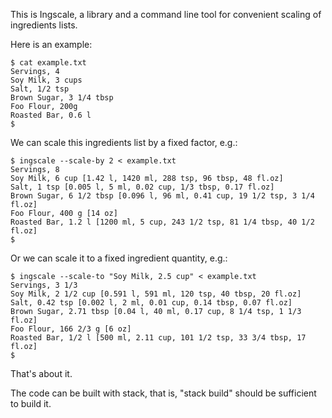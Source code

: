 This is Ingscale, a library and a command line tool for convenient
scaling of ingredients lists.

Here is an example:

    $ cat example.txt
    Servings, 4
    Soy Milk, 3 cups
    Salt, 1/2 tsp
    Brown Sugar, 3 1/4 tbsp
    Foo Flour, 200g
    Roasted Bar, 0.6 l
    $

We can scale this ingredients list by a fixed factor, e.g.:

    $ ingscale --scale-by 2 < example.txt
    Servings, 8 
    Soy Milk, 6 cup [1.42 l, 1420 ml, 288 tsp, 96 tbsp, 48 fl.oz]
    Salt, 1 tsp [0.005 l, 5 ml, 0.02 cup, 1/3 tbsp, 0.17 fl.oz]
    Brown Sugar, 6 1/2 tbsp [0.096 l, 96 ml, 0.41 cup, 19 1/2 tsp, 3 1/4 fl.oz]
    Foo Flour, 400 g [14 oz]
    Roasted Bar, 1.2 l [1200 ml, 5 cup, 243 1/2 tsp, 81 1/4 tbsp, 40 1/2 fl.oz]
    $

Or we can scale it to a fixed ingredient quantity, e.g.:

    $ ingscale --scale-to "Soy Milk, 2.5 cup" < example.txt
    Servings, 3 1/3 
    Soy Milk, 2 1/2 cup [0.591 l, 591 ml, 120 tsp, 40 tbsp, 20 fl.oz]
    Salt, 0.42 tsp [0.002 l, 2 ml, 0.01 cup, 0.14 tbsp, 0.07 fl.oz]
    Brown Sugar, 2.71 tbsp [0.04 l, 40 ml, 0.17 cup, 8 1/4 tsp, 1 1/3 fl.oz]
    Foo Flour, 166 2/3 g [6 oz]
    Roasted Bar, 1/2 l [500 ml, 2.11 cup, 101 1/2 tsp, 33 3/4 tbsp, 17 fl.oz]
    $

That's about it.

The code can be built with stack, that is, "stack build" should be
sufficient to build it.
